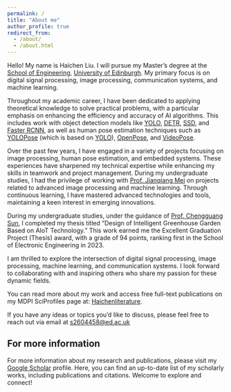 ```yaml
---
permalink: /
title: "About me"
author_profile: true
redirect_from: 
  - /about/
  - /about.html
---
```


Hello! My name is Haichen Liu. I will pursue my Master’s degree at the [School of Engineering](https://eng.ed.ac.uk/), [University of Edinburgh](https://www.ed.ac.uk/). My primary focus is on digital signal processing, image processing, communication systems, and machine learning.

Throughout my academic career, I have been dedicated to applying theoretical knowledge to solve practical problems, with a particular emphasis on enhancing the efficiency and accuracy of AI algorithms. This includes work with object detection models like [YOLO](https://github.com/ultralytics/ultralytics), [DETR](https://github.com/facebookresearch/detr), [SSD](https://github.com/amdegroot/ssd.pytorch), and [Faster RCNN](https://github.com/jwyang/faster-rcnn.pytorch), as well as human pose estimation techniques such as [YOLOPose](https://arxiv.org/abs/2204.06806) (which is based on [YOLO](https://github.com/ultralytics/ultralytics)), [OpenPose](https://github.com/CMU-Perceptual-Computing-Lab/openpose), and [VideoPose](https://github.com/facebookresearch/VideoPose3D).

Over the past few years, I have engaged in a variety of projects focusing on image processing, human pose estimation, and embedded systems. These experiences have sharpened my technical expertise while enhancing my skills in teamwork and project management. During my undergraduate studies, I had the privilege of working with [Prof. Jianqiang Mei](https://dianzi.tute.edu.cn/info/1291/25232.htm) on projects related to advanced image processing and machine learning. Through continuous learning, I have mastered advanced technologies and tools, maintaining a keen interest in emerging innovations.

During my undergraduate studies, under the guidance of [Prof. Chengguang Sun](https://dianzi.tute.edu.cn/info/1291/25242.htm), I completed my thesis titled “Design of Intelligent Greenhouse Garden Based on AIoT Technology.” This work earned me the Excellent Graduation Project (Thesis) award, with a grade of 94 points, ranking first in the School of Electronic Engineering in 2023.

I am thrilled to explore the intersection of digital signal processing, image processing, machine learning, and communication systems. I look forward to collaborating with and inspiring others who share my passion for these dynamic fields.

You can read more about my work and access free full-text publications on my MDPI SciProfiles page at: [Haichenliterature](https://sciprofiles.com/profile/HaichenLiu).

If you have any ideas or topics you’d like to discuss, please feel free to reach out via email at s2604458@ed.ac.uk

For more information
------
For more information about my research and publications, please visit my [Google Scholar](https://scholar.google.com/citations?hl=en&user=wv4jqDEAAAAJ) profile. Here, you can find an up-to-date list of my scholarly works, including publications and citations. Welcome to explore and connect!
